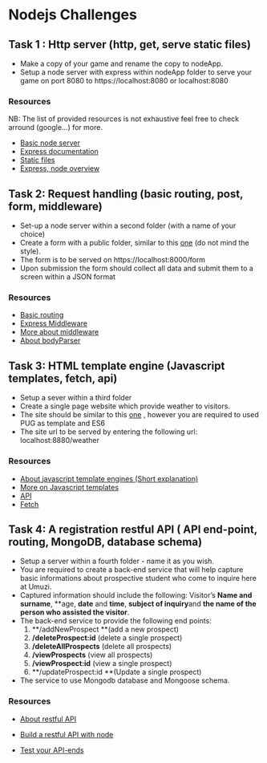 

# Nodejs Challenges


## Task 1 : Http server (http, get, serve static files)   


- Make a copy of your game and rename the copy to nodeApp.
-  Setup a node server with express within nodeApp folder  to serve your game on port 8080 to  https://localhost:8080 or localhost:8080

### Resources

NB: The list of provided resources is not exhaustive feel free to check arround (google...) for more.

- [Basic node server](https://nodejs.org/en/docs/guides/getting-started-guide/)
- [Express documentation](https://expressjs.com/)
- [Static files](https://expressjs.com/en/starter/static-files.html)
- [Express, node overview](https://www.tutorialspoint.com/nodejs/nodejs_express_framework.htm)




## Task 2: Request handling (basic routing, post, form, middleware)

- Set-up a node server  within a second folder (with a name of your choice)
- Create a form with a public folder, similar to this [one](https://ibm.co/2DecgXY) (do not mind the style). 
- The form is to be served on  https://localhost:8000/form
- Upon submission the form should collect all data and submit them to a screen within a JSON format

### Resources

- [Basic routing](https://expressjs.com/en/starter/basic-routing.html)
- [Express Middleware](https://expressjs.com/en/guide/using-middleware.html)
- [More about middleware](http://bit.ly/2Ivqojf)
- [About bodyParser](http://bit.ly/2PaKoZD)

## Task 3: HTML template engine  (Javascript templates, fetch, api)

- Setup a sever within a third folder
- Create a single page website which provide weather to visitors. 
- The site should be similar to this [one](https://cdn-images-1.medium.com/max/1400/0*e-_dbhFTqw7WMHwg.png) , however you are required to used PUG as template and ES6 
- The site url to be served by entering the following url: localhost:8880/weather

### Resources

- [About javascript template engines (Short explanation)](https://stackoverflow.com/questions/9547028/what-is-a-template-engine)
- [More on Javascript templates](https://www.sitepoint.com/overview-javascript-templating-engines/)
- [API](https://medium.freecodecamp.org/what-is-an-api-in-english-please-b880a3214a82)
- [Fetch](https://scotch.io/tutorials/how-to-use-the-javascript-fetch-api-to-get-data)


## Task 4: A registration restful API ( API end-point, routing, MongoDB, database schema)

- Setup a server within a fourth folder - name it as you wish.
- You are required to create a back-end service that will help capture basic informations about prospective student who come to inquire here at Umuzi. 
- Captured information should include the following: Visitor’s **Name and surname**, **age, **date** and **time**, **subject of inquiry**and **the name of the person who assisted the visitor**. 
- The back-end service to provide the following end points:
    1. **/addNewProspect **(add a new prospect)
    2. **/deleteProspect:id** (delete a single prospect)
    3. **/deleteAllProspects** (delete all prospects)
    4. **/viewProspects** (view all prospects)
    5. **/viewProspect:id** (view a single prospect)
    6. **/updateProspect:id **(Update a single prospect)
- The service to use Mongodb database and Mongoose schema.

### Resources 

- [About restful API](https://searchmicroservices.techtarget.com/definition/RESTful-API)
- [Build a restful API with node](https://medium.com/@purposenigeria/build-a-restful-api-with-node-js-and-express-js-d7e59c7a3dfb )

- [Test your API-ends](https://www.getpostman.com/)





